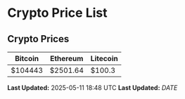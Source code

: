 # Crypto Price List

## Crypto Prices
| Bitcoin | Ethereum | Litecoin |
| ------- | -------- | -------- |
| $104443 | $2501.64 | $100.3 |
**Last Updated:** 2025-05-11 18:48 UTC
**Last Updated:** $DATE$
